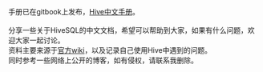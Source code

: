 手册已在gitbook上发布，[Hive中文手册](https://bryceqin.gitbook.io/hivesql-reference-zh/)。<br>
<br>
分享一些关于HiveSQL的中文文档，希望可以帮助到大家，如果有什么问题，欢迎大家一起讨论。<br>
资料主要来源于[官方wiki](https://cwiki.apache.org/confluence/display/Hive/)，以及记录自己使用Hive中遇到的问题。<br>
同时参考一些网络上公开的博客，如有侵权，请联系我删除。